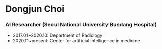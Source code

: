 # Dongjun Choi

### AI Researcher (Seoul National University Bundang Hospital)

- 2017.01~2020.10: Department of Radiology
- 2020.11~present: Center for artificial intelligence in medicine
